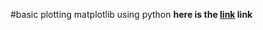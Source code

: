 #basic plotting matplotlib using python
__here is the [link](https://pythonprogramming.net/matplotlib-intro-tutorial/) link__
